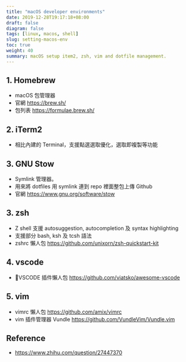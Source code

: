 ```yaml
---
title: "macOS developer environments"
date: 2019-12-28T19:17:18+08:00
draft: false
diagram: false
tags: [linux, macos, shell]
slug: setting-macos-env
toc: true
weight: 40
summary: macOS setup item2, zsh, vim and dotfile management.
---
```


## 1. Homebrew

- macOS 包管理器
- 官網
  <https://brew.sh/>
- 包列表
  <https://formulae.brew.sh/>

## 2. iTerm2

- 相比內建的 Terminal，支援點選選取優化，選取即複製等功能

## 3. GNU Stow

- Symlink 管理器。
- 用來將 dotfiles 用 symlink 連到 repo 裡面整包上傳 Github
- 官網 <https://www.gnu.org/software/stow>

## 3. zsh

- Z shell 支援 autosuggestion, autocompletion 及 syntax highlighting
- 支援部分 bash, ksh 及 tcsh 語法
- zshrc 懶人包 <https://github.com/unixorn/zsh-quickstart-kit>

## 4. vscode

- VSCODE 插件懶人包 <https://github.com/viatsko/awesome-vscode>

## 5. vim

- vimrc 懶人包 <https://github.com/amix/vimrc>
- vim 插件管理器 Vundle <https://github.com/VundleVim/Vundle.vim>

## Reference

- <https://www.zhihu.com/question/27447370>
